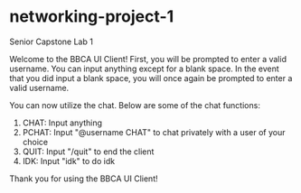 # networking-project-1

Senior Capstone Lab 1

Welcome to the BBCA UI Client!
First, you will be prompted to enter a valid username.
You can input anything except for a blank space.
In the event that you did input a blank space, you will once again be prompted to enter a valid username.

You can now utilize the chat.
Below are some of the chat functions:

1. CHAT: Input anything
2. PCHAT: Input "@username CHAT" to chat privately with a user of your choice
3. QUIT: Input "/quit" to end the client
4. IDK: Input "idk" to do idk

Thank you for using the BBCA UI Client!
